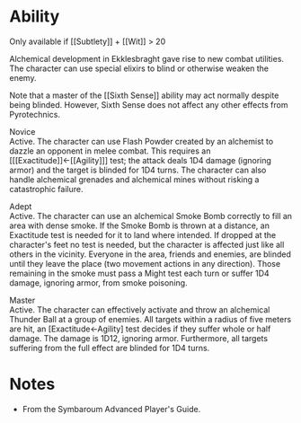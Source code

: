 # Ability
Only available if [[Subtlety]] + [[Wit]] > 20

Alchemical development in Ekklesbraght gave rise to new combat utilities. The character can use special elixirs to blind or otherwise weaken the enemy.

Note that a master of the [[Sixth Sense]] ability may act normally despite being blinded. However, Sixth Sense does not affect any other effects from Pyrotechnics.

Novice<br>Active. The character can use Flash Powder created by an alchemist to dazzle an opponent in melee combat. This requires an \[[[Exactitude]]←[[Agility]]\] test; the attack deals 1D4 damage (ignoring armor) and the target is blinded for 1D4 turns. The character can also handle alchemical grenades and alchemical mines without risking a catastrophic failure.

Adept<br>Active. The character can use an alchemical Smoke Bomb correctly to fill an area with dense smoke. If the Smoke Bomb is thrown at a distance, an Exactitude test is needed for it to land where intended. If dropped at the character's feet no test is needed, but the character is affected just like all others in the vicinity. Everyone in the area, friends and enemies, are blinded until they leave the place (two movement actions in any direction). Those remaining in the smoke must pass a Might test each turn or suffer 1D4 damage, ignoring armor, from smoke poisoning.

Master<br>Active. The character can effectively activate and throw an alchemical Thunder Ball at a group of enemies. All targets within a radius of five meters are hit, an \[Exactitude←Agility\] test decides if they suffer whole or half damage. The damage is 1D12, ignoring armor. Furthermore, all targets suffering from the full effect are blinded for 1D4 turns.
# Notes
* From the Symbaroum Advanced Player's Guide.